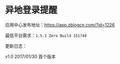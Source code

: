 # 异地登录提醒

应用中心发布地址：https://app.zblogcn.com/?id=1226

最低平台需求：`1.5.1 Zero Build 151740`

更新日志：

v1.0 2017/01/30 首个版本
